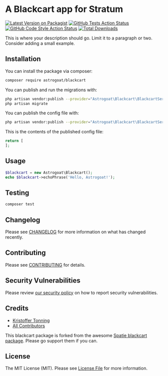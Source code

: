 # A Blackcart app for Stratum

[![Latest Version on Packagist](https://img.shields.io/packagist/v/astrogoat/blackcart.svg?style=flat-square)](https://packagist.org/packages/astrogoat/blackcart)
[![GitHub Tests Action Status](https://img.shields.io/github/workflow/status/astrogoat/blackcart/run-tests?label=tests)](https://github.com/astrogoat/blackcart/actions?query=workflow%3Arun-tests+branch%3Amain)
[![GitHub Code Style Action Status](https://img.shields.io/github/workflow/status/astrogoat/blackcart/Check%20&%20fix%20styling?label=code%20style)](https://github.com/astrogoat/blackcart/actions?query=workflow%3A"Check+%26+fix+styling"+branch%3Amain)
[![Total Downloads](https://img.shields.io/packagist/dt/astrogoat/blackcart.svg?style=flat-square)](https://packagist.org/packages/astrogoat/blackcart)

This is where your description should go. Limit it to a paragraph or two. Consider adding a small example.

## Installation

You can install the package via composer:

```bash
composer require astrogoat/blackcart
```

You can publish and run the migrations with:

```bash
php artisan vendor:publish --provider="Astrogoat\Blackcart\BlackcartServiceProvider" --tag="blackcart-migrations"
php artisan migrate
```

You can publish the config file with:
```bash
php artisan vendor:publish --provider="Astrogoat\Blackcart\BlackcartServiceProvider" --tag="blackcart-config"
```

This is the contents of the published config file:

```php
return [
];
```

## Usage

```php
$blackcart = new Astrogoat\Blackcart();
echo $blackcart->echoPhrase('Hello, Astrogoat!');
```

## Testing

```bash
composer test
```

## Changelog

Please see [CHANGELOG](CHANGELOG.md) for more information on what has changed recently.

## Contributing

Please see [CONTRIBUTING](.github/CONTRIBUTING.md) for details.

## Security Vulnerabilities

Please review [our security policy](../../security/policy) on how to report security vulnerabilities.

## Credits

- [Kristoffer Tonning](https://github.com/tonning)
- [All Contributors](../../contributors)

This blackcart package is forked from the awesome [Spatie blackcart package](https://github.com/spatie/package-blackcart-laravel#support-us). Please go support them if you can.




## License

The MIT License (MIT). Please see [License File](LICENSE.md) for more information.
